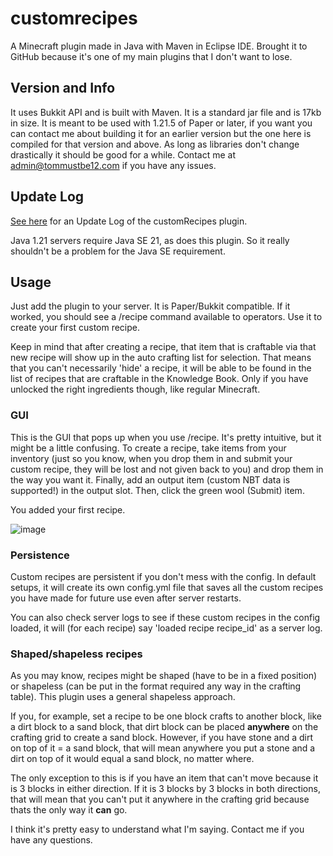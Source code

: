 # customrecipes
A Minecraft plugin made in Java with Maven in Eclipse IDE. Brought it to GitHub because it's one of my main plugins that I don't want to lose.

## Version and Info
It uses Bukkit API and is built with Maven. It is a standard jar file and is 17kb in size.
It is meant to be used with 1.21.5 of Paper or later, if you want you can contact me about building it for an earlier version but the one here is compiled for that version and above. As long as libraries don't change drastically it should be good for a while. Contact me at admin@tommustbe12.com if you have any issues.

## Update Log
[See here](UPDATES.md) for an Update Log of the customRecipes plugin.

Java 1.21 servers require Java SE 21, as does this plugin. So it really shouldn't be a problem for the Java SE requirement.

## Usage
Just add the plugin to your server. It is Paper/Bukkit compatible. If it worked, you should see a /recipe command available to operators. Use it to create your first custom recipe.

Keep in mind that after creating a recipe, that item that is craftable via that new recipe will show up in the auto crafting list for selection. That means that you can't necessarily 'hide' a recipe, it will be able to be found in the list of recipes that are craftable in the Knowledge Book. Only if you have unlocked the right ingredients though, like regular Minecraft.

### GUI
This is the GUI that pops up when you use /recipe. It's pretty intuitive, but it might be a little confusing.
To create a recipe, take items from your inventory (just so you know, when you drop them in and submit your custom recipe, they will be lost and not given back to you) and drop them in the way you want it.
Finally, add an output item (custom NBT data is supported!) in the output slot. Then, click the green wool (Submit) item.

You added your first recipe.

![image](https://github.com/user-attachments/assets/f26b29ac-4fe7-4b24-bf60-323fac4786e1)

### Persistence
Custom recipes are persistent if you don't mess with the config. In default setups, it will create its own config.yml file that saves all the custom recipes you have made for future use even after server restarts.

You can also check server logs to see if these custom recipes in the config loaded, it will (for each recipe) say 'loaded recipe recipe_id' as a server log.

### Shaped/shapeless recipes
As you may know, recipes might be shaped (have to be in a fixed position) or shapeless (can be put in the format required any way in the crafting table).
This plugin uses a general shapeless approach.

If you, for example, set a recipe to be one block crafts to another block, like a dirt block to a sand block, that dirt block can be placed **anywhere** on the crafting grid to create a sand block.
However, if you have stone and a dirt on top of it = a sand block, that will mean anywhere you put a stone and a dirt on top of it would equal a sand block, no matter where.

The only exception to this is if you have an item that can't move because it is 3 blocks in either direction. If it is 3 blocks by 3 blocks in both directions, that will mean that you can't put it anywhere in the crafting grid because thats the only way it **can** go.

I think it's pretty easy to understand what I'm saying. Contact me if you have any questions.

